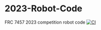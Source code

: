 # 2023-Robot-Code
FRC 7457 2023 competition robot code
[![CI](https://github.com/suPURDUEper/2023-Robot-Code/actions/workflows/main.yml/badge.svg)](https://github.com/suPURDUEper/2023-Robot-Code/actions/workflows/main.yml)
